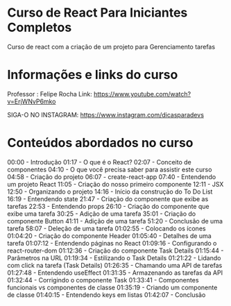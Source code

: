 # Curso de React Para Iniciantes Completos
 Curso de react com a criação de um projeto para Gerenciamento tarefas


 # Informações e links do curso
 Professor : Felipe Rocha
Link: https://www.youtube.com/watch?v=ErjWNvP6mko

SIGA-O NO INSTAGRAM:
https://www.instagram.com/dicasparadevs

# Conteúdos abordados no curso

00:00 - Introdução
01:17 - O que é o React?
02:07 - Conceito de componentes
04:10 - O que você precisa saber para assistir este curso
04:58 - Criação do projeto
06:07 - create-react-app
07:40 - Entendendo um projeto React
11:05 - Criação do nosso primeiro componente
12:11 - JSX
12:50 - Organizando o projeto
14:16 - Início da construção do To Do List
16:19 - Entendendo state
21:47 - Criação do componente que exibe as tarefas
22:53 - Entendendo props
26:10 - Criação do componente que exibe uma tarefa
30:25 - Adição de uma tarefa
35:01 - Criação do componente Button 
41:11 - Adição de uma tarefa
51:20 - Conclusão de uma tarefa
58:07 - Deleção de uma tarefa
01:02:55 - Colocando os ícones
01:04:20 - Criação do componente Header
01:05:40 - Detalhes de uma tarefa
01:07:12 - Entendendo páginas no React
01:09:16 - Configurando o react-router-dom
01:12:36 - Criação do componente Task Details
01:15:44 - Parâmetros na URL
01:19:34 - Estilizando o Task Details
01:21:22 - Lidando com click na tarefa (Task Details)
01:26:35 - Chamando uma API de tarefas
01:27:48 - Entendendo useEffect
01:31:35 - Armazenando as tarefas da API
01:32:44 - Corrigindo o componente Task
01:33:41 - Componentes funcionais vs componentes de classe
01:35:19 - Criando um componente de classe
01:40:15 - Entendendo keys em listas
01:42:07 - Conclusão
